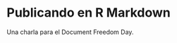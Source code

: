Publicando en R Markdown
=====================================

Una charla para el Document Freedom Day.
